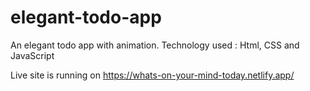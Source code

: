# elegant-todo-app
An elegant todo app with animation. Technology used : Html, CSS and JavaScript 

Live site is running on 
https://whats-on-your-mind-today.netlify.app/
